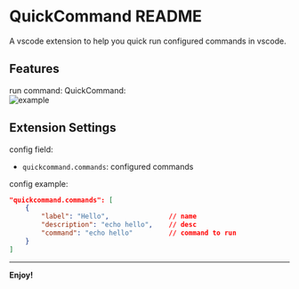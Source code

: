 # QuickCommand README

A vscode extension to help you quick run configured commands in vscode.

## Features
run command: QuickCommand:   
![example](images/example.gif)

## Extension Settings

config field: 
* `quickcommand.commands`: configured commands

config example: 
``` json
"quickcommand.commands": [
    {
        "label": "Hello",               // name
        "description": "echo hello",    // desc
        "command": "echo hello"         // command to run
    }
]
```

-----------------------------------------------------------------------------------------------------------

**Enjoy!**

